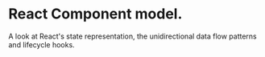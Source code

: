 # React Component model.
 
A look at React's state representation, the unidirectional data flow patterns and lifecycle hooks.